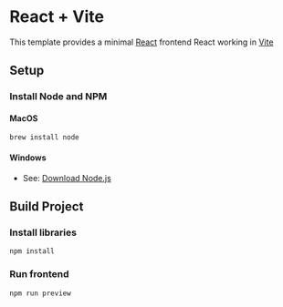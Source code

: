 # React + Vite

This template provides a minimal [React](https://react.dev/) frontend  React working in [Vite](https://vite.dev)

## Setup
### Install Node and NPM

#### MacOS

```shell
brew install node
```

#### Windows

- See: [Download Node.js](https://nodejs.org/en/download)

## Build Project

### Install libraries

```shell
npm install
```

### Run frontend

```shell
npm run preview
```

